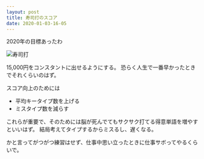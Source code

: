 ```yaml
---
layout: post
title: 寿司打のスコア
date: 2020-01-03-16-05
---
```


2020年の目標あったわ

![寿司打]({{base_url}}/assets/sushida20200103160223.png)

15,000円をコンスタントに出せるようにする。
恐らく人生で一番早かったときでそれくらいのはず。

スコア向上のためには

* 平均キータイプ数を上げる
* ミスタイプ数を減らす

これらが重要で、そのためには脳が死んでてもサクサク打てる得意単語を増やすといいはず。
結局考えてタイプするからミスるし、遅くなる。

かと言ってがつがつ練習はせず、仕事中思い立ったときに仕事サボってやるくらいで。
